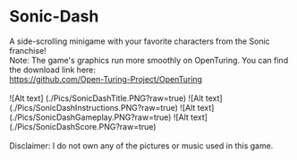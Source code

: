 # Sonic-Dash
A side-scrolling minigame with your favorite characters from the Sonic franchise! <br/>
Note: The game's graphics run more smoothly on OpenTuring. You can find the download link here: <br/>
https://github.com/Open-Turing-Project/OpenTuring <br/> <br/>
![Alt text] (./Pics/SonicDashTitle.PNG?raw=true)
![Alt text] (./Pics/SonicDashInstructions.PNG?raw=true)
![Alt text] (./Pics/SonicDashGameplay.PNG?raw=true)
![Alt text] (./Pics/SonicDashScore.PNG?raw=true) <br/> <br/>
Disclaimer: I do not own any of the pictures or music used in this game. 
